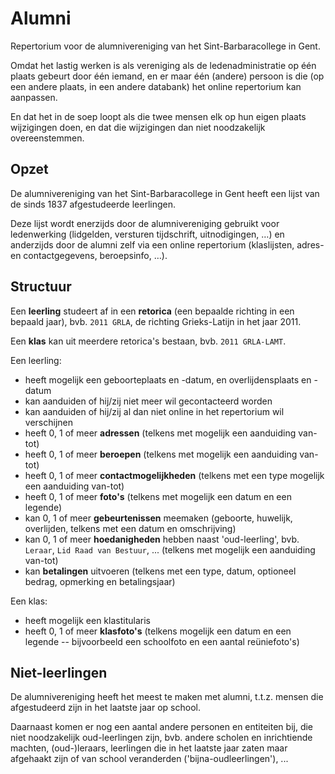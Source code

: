 # Alumni

Repertorium voor de alumnivereniging van het Sint-Barbaracollege in Gent. 

Omdat het lastig werken is als vereniging als de ledenadministratie op één plaats gebeurt door één iemand, en er maar één (andere) persoon is die (op een andere plaats, in een andere databank) het online repertorium kan aanpassen. 

En dat het in de soep loopt als die twee mensen elk op hun eigen plaats wijzigingen doen, en dat die wijzigingen dan niet noodzakelijk overeenstemmen.

## Opzet

De alumnivereniging van het Sint-Barbaracollege in Gent heeft een lijst van de sinds 1837 afgestudeerde leerlingen. 

Deze lijst wordt enerzijds door de alumnivereniging gebruikt voor ledenwerking (lidgelden, versturen tijdschrift, uitnodigingen, …) en anderzijds door de alumni zelf via een online repertorium (klaslijsten, adres- en contactgegevens, beroepsinfo, …).

## Structuur

Een **leerling** studeert af in een **retorica** (een bepaalde richting in een bepaald jaar), bvb. `2011 GRLA`, de richting Grieks-Latijn in het jaar 2011.

Een **klas** kan uit meerdere retorica's bestaan, bvb. `2011 GRLA-LAMT`.

Een leerling:
* heeft mogelijk een geboorteplaats en -datum, en overlijdensplaats en -datum
* kan aanduiden of hij/zij niet meer wil gecontacteerd worden
* kan aanduiden of hij/zij al dan niet online in het repertorium wil verschijnen
* heeft 0, 1 of meer **adressen** (telkens met mogelijk een aanduiding van-tot)
* heeft 0, 1 of meer **beroepen** (telkens met mogelijk een aanduiding van-tot)
* heeft 0, 1 of meer **contactmogelijkheden** (telkens met een type mogelijk een aanduiding van-tot)
* heeft 0, 1 of meer **foto's** (telkens met mogelijk een datum en een legende)
* kan 0, 1 of meer **gebeurtenissen** meemaken (geboorte, huwelijk, overlijden, telkens met een datum en omschrijving)
* kan 0, 1 of meer **hoedanigheden** hebben naast 'oud-leerling', bvb. `Leraar`, `Lid Raad van Bestuur`, ... (telkens met mogelijk een aanduiding van-tot)
* kan **betalingen** uitvoeren (telkens met een type, datum, optioneel bedrag, opmerking en betalingsjaar)

Een klas:
* heeft mogelijk een klastitularis
* heeft 0, 1 of meer **klasfoto's** (telkens mogelijk een datum en een legende -- bijvoorbeeld een schoolfoto en een aantal reüniefoto's)

## Niet-leerlingen

De alumnivereniging heeft het meest te maken met alumni, t.t.z. mensen die afgestudeerd zijn in het laatste jaar op school. 

Daarnaast komen er nog een aantal andere personen en entiteiten bij, die niet noodzakelijk oud-leerlingen zijn, bvb. andere scholen en inrichtiende machten, (oud-)leraars, leerlingen die in het laatste jaar zaten maar afgehaakt zijn of van school veranderden ('bijna-oudleerlingen'), ... 